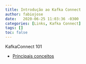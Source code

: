```yaml
---
title: Introdução ao Kafka Connect
author: fabiojose
date:   2020-06-25 11:03:36 -0300
categories: [Links, Kafka Connect]
tags: []
toc: false
---
```


KafkaConnect 101

- [Principais conceitos](https://docs.confluent.io/current/connect/userguide.html)